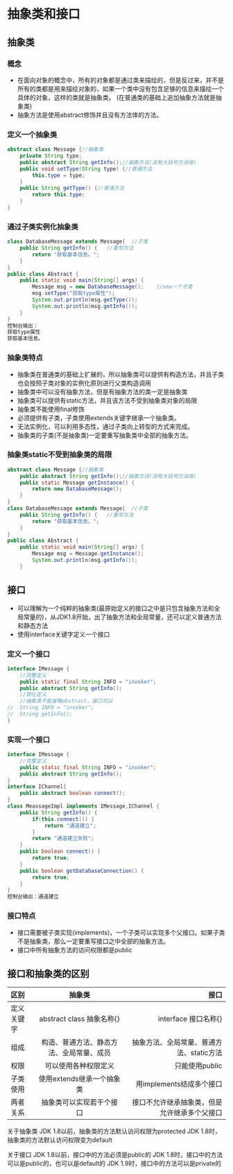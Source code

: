 # 抽象类和接口
## 抽象类
### 概念
- 在面向对象的概念中，所有的对象都是通过类来描绘的，但是反过来，并不是所有的类都是用来描绘对象的，如果一个类中没有包含足够的信息来描绘一个具体的对象，这样的类就是抽象类。
(在普通类的基础上追加抽象方法就是抽象类)
- 抽象方法是使用abstract修饰并且没有方法体的方法。
### 定义一个抽象类
```java
abstract class Message {//抽象类
	private String type;
	public abstract String getInfo();//抽象方法(没有大括号方法体)
	public void setType(String type) {//普通方法
		this.type = type;
	}
	public String getType() {//普通方法
		return this.type;
	}
}
```
### 通过子类实例化抽象类
```java
class DatabaseMessage extends Message{	//子类
	public String getInfo() {	//重写方法
		return "获取基本信息。";
	}
}
public class Abstract {
	public static void main(String[] args) {
		Message msg = new DatabaseMessage();	//new一个子类
		msg.setType("获取type属性");
		System.out.println(msg.getType());
		System.out.println(msg.getInfo());
	}
}
控制台输出：
获取type属性
获取基本信息。
```
### 抽象类特点
- 抽象类在普通类的基础上扩展的，所以抽象类可以提供有构造方法，并且子类也会按照子类对象的实例化原则进行父类构造调用
- 抽象类中可以没有抽象方法，但是有抽象方法的类一定是抽象类
- 抽象类可以提供有static方法，并且该方法不受到抽象类对象的局限
- 抽象类不能使用final修饰
- 必须提供有子类，子类使用extends关键字继承一个抽象类。
- 无法实例化，可以利用多态性，通过子类向上转型的方式来完成。
- 抽象类的子类(不是抽象类)一定要重写抽象类中全部的抽象方法。
### 抽象类static不受到抽象类的局限
```java
abstract class Message {//抽象类
	public abstract String getInfo();//抽象方法(没有大括号方法体)
	public static Message getInstance() {
		return new DatabaseMessage();
	}
}
class DatabaseMessage extends Message{	//子类
	public String getInfo() {	//重写方法
		return "获取基本信息。";
	}
}
public class Abstract {
	public static void main(String[] args) {
		Message msg = Message.getInstance();
		System.out.println(msg.getInfo());
	}
```
## 接口
- 可以理解为一个纯粹的抽象类(最原始定义的接口之中是只包含抽象方法和全局常量的)，从JDK1.8开始，出了抽象方法和全局常量，还可以定义普通方法和静态方法
- 使用interface关键字定义一个接口
### 定义一个接口
```java
interface IMessage {
	//完整定义
	public static final String INFO = "invoker";
	public abstract String getInfo();
	//简化定义
	//抽象类不能省略abstract，接口可以
//	String INFO = "invoker";
//	String getInfo();
}
```
### 实现一个接口
```java
interface IMessage {
	//完整定义
	public static final String INFO = "invoker";
	public abstract String getInfo();
}
interface IChannel{
	public abstract boolean connect();
}
class MeassageImpl implements IMessage,IChannel {
	public String getInfo() {
		if(this.connect()) {
			return "通道建立";
		}
		return "通道建立失败";
	}
	public boolean connect() {
		return true;
	}
	public boolean getDatabaseConnection() {
		return true;
	}
}
控制台输出：通道建立
```
### 接口特点
- 接口需要被子类实现(implements)，一个子类可以实现多个父接口。如果子类不是抽象类，那么一定要重写接口之中全部的抽象方法。
- 接口中所有抽象方法的访问权限都是public
## 接口和抽象类的区别
| 区别  | 抽象类  | 接口  |
| :------------ |:---------------:| -----:|
| 定义关键字 | abstract class 抽象名称{} | interface 接口名称{} |
| 组成 | 构造、普通方法、静态方法、全局常量、成员 | 抽象方法、全局常量、普通方法、static方法 |
| 权限 | 可以使用各种权限定义 | 只能使用public |
| 子类使用 | 使用extends继承一个抽象类 | 用implements结成多个接口 |
| 两者关系 | 抽象类可以实现若干个接口 | 接口不允许继承抽象类，但是允许继承多个父接口 |

关于抽象类
JDK 1.8以前，抽象类的方法默认访问权限为protected
JDK 1.8时，抽象类的方法默认访问权限变为default

关于接口
JDK 1.8以前，接口中的方法必须是public的
JDK 1.8时，接口中的方法可以是public的，也可以是default的
JDK 1.9时，接口中的方法可以是private的
